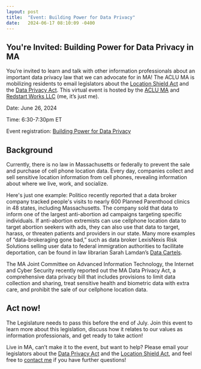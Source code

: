 ```yaml
---
layout: post
title:  "Event: Building Power for Data Privacy"
date:   2024-06-17 08:10:09 -0400
---
```



You're Invited: Building Power for Data Privacy in MA
--------
You’re invited to learn and talk with other information professionals about an important data privacy law that we can advocate for in MA! The ACLU MA is mobilizing residents to email legislators about the [Location Shield Act](https://mobilize.aclum.org/a/pass-location-shield-act) and the [Data Privacy Act](https://mobilize.aclum.org/a/pass-data-privacy-regulations). This virtual event is hosted by the [ACLU MA](https://www.aclum.org/en/ban-sale-location-data) and [Redstart Works LLC](https://facilitator-jess.github.io/RedstartWorks/) (me, it’s just me).

Date: June 26, 2024

Time: 6:30-7:30pm ET

Event registration: [Building Power for Data Privacy](https://us06web.zoom.us/meeting/register/tZYqcO6vqj8qE9CM8bo0pxCrnmsS47Osvciz#/registration)

Background
---------
Currently, there is no law in Massachusetts or federally to prevent the sale and purchase of cell phone location data. Every day, companies collect and sell sensitive location information from cell phones, revealing information about where we live, work, and socialize.

Here's just one example: Politico recently reported that a data broker company tracked people's visits to nearly 600 Planned Parenthood clinics in 48 states, including Massachusetts. The company sold that data to inform one of the largest anti-abortion ad campaigns targeting specific individuals. If anti-abortion extremists can use cellphone location data to target abortion seekers with ads, they can also use that data to target, harass, or threaten patients and providers in our state. Many more examples of “data-brokeraging gone bad,” such as data broker LexisNexis Risk Solutions selling user data to federal immigration authorities to facilitate deportation, can be found in law librarian Sarah Lamdan’s [Data Cartels](https://www.sarahlamdan.com/data-cartels).

The MA Joint Committee on Advanced Information Technology, the Internet and Cyber Security recently reported out the MA Data Privacy Act, a comprehensive data privacy bill that includes provisions to limit data collection and sharing, treat sensitive health and biometric data with extra care, and prohibit the sale of our cellphone location data.

Act now!
-------
The Legislature needs to pass this before the end of July. Join this event to learn more about this legislation, discuss how it relates to our values as information professionals, and get ready to take action!

Live in MA, can’t make it to the event, but want to help? Please email your legislators about the [Data Privacy Act](https://mobilize.aclum.org/a/pass-data-privacy-regulations) and the [Location Shield Act](https://mobilize.aclum.org/a/pass-location-shield-act), and feel free to [contact me](mailto:facilitator.jess@gmail.com) if you have further questions!